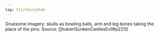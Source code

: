 ```yaml
---
tag: fic/storyStem
---
```


Gruesome imagery: skulls as bowling balls, arm and leg bones taking the place of the pins. Source: [[hubertSunkenCastlesEvil#p221]]